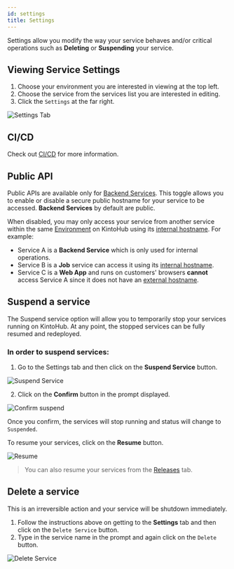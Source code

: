 ```yaml
---
id: settings
title: Settings
---
```


Settings allow you modify the way your service behaves and/or critical operations such as **Deleting** or **Suspending** your service.

## Viewing Service Settings

1. Choose your environment you are interested in viewing at the top left.
2. Choose the service from the services list you are interested in editing.
3. Click the `Settings` at the far right.

![Settings Tab](/img/features/settings.png)

## CI/CD

Check out [CI/CD](features-ci-cd.md) for more information.

## Public API

Public APIs are available only for [Backend Services](/service-types/types-backend-api.md).
This toggle allows you to enable or disable a secure public hostname for your service to be accessed.
**Backend Services** by default are public.

When disabled, you may only access your service from another service within the same [Environment](features-environment.md) on KintoHub using its [internal hostname](features-access.md#how-it-works).
For example:

- Service A is a **Backend Service** which is only used for internal operations.
- Service B is a **Job** service can access it using its [internal hostname](features-access.md#how-it-works).
- Service C is a **Web App** and runs on customers' browsers **cannot** access Service A since it does not have an [external hostname](features-access.md#how-it-works).

## Suspend a service

The Suspend service option will allow you to temporarily stop your services running on KintoHub. At any point, the stopped services can be fully resumed and redeployed.

### In order to suspend services:

1. Go to the Settings tab and then click on the **Suspend Service** button.

![Suspend Service](/img/features/suspend-service.png)

2. Click on the **Confirm** button in the prompt displayed.

![Confirm suspend](/img/features/confirm-suspend-service.png)

Once you confirm, the services will stop running and status will change to `Suspended`.

To resume your services, click on the **Resume** button.

![Resume](/img/features/resume.png)

> You can also resume your services from the [Releases](features-releases.md#resume-a-release) tab.

## Delete a service

This is an irreversible action and your service will be shutdown immediately.

1. Follow the instructions above on getting to the **Settings** tab and then click on the `Delete Service` button.
2. Type in the service name in the prompt and again click on the `Delete` button.

![Delete Service](/img/features/delete-service.png)

